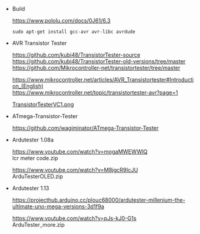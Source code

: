 
* Build
    
    https://www.pololu.com/docs/0J61/6.3  
    
    `sudo apt-get install gcc-avr avr-libc avrdude`
    
* AVR Transistor Tester

    https://github.com/kubi48/TransistorTester-source  
    https://github.com/kubi48/TransistorTester-old-versions/tree/master  
    https://github.com/Mikrocontroller-net/transistortester/tree/master  
    
    https://www.mikrocontroller.net/articles/AVR_Transistortester#Introduction_(English)  
    https://www.mikrocontroller.net/topic/transistortester-avr?page=1  
    
    [TransistorTesterVC1.png](https://www.mikrocontroller.net/wikifiles/thumb/6/64/TransistorTesterVC1.png/779px-TransistorTesterVC1.png)  
    
* ATmega-Transistor-Tester
    
    https://github.com/wagiminator/ATmega-Transistor-Tester  

* Ardutester 1.08a

    https://www.youtube.com/watch?v=mogaMWEWWlQ  
    lcr meter code.zip  

    https://www.youtube.com/watch?v=M8jgcR9IcJU  
    ArduTesterOLED.zip  

* Ardutester 1.13
    
    https://projecthub.arduino.cc/plouc68000/ardutester-millenium-the-ultimate-uno-mega-versions-3d1f9a  

    https://www.youtube.com/watch?v=pJs-kJ0-G1s  
    ArduTester_more.zip  

